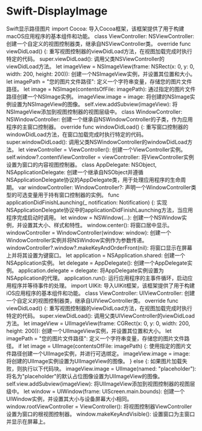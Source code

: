 # Swift-DisplayImage
Swift显示路径图片
import Cocoa: 导入Cocoa框架，该框架提供了用于构建macOS应用程序的基本组件和功能。
class ViewController: NSViewController: 创建一个自定义的视图控制器类，继承自NSViewController类。
override func viewDidLoad() {: 重写视图控制器的viewDidLoad方法，在视图加载完成时执行特定的代码。
super.viewDidLoad(): 调用父类NSViewController的viewDidLoad方法。
let imageView = NSImageView(frame: NSRect(x: 0, y: 0, width: 200, height: 200)): 创建一个NSImageView实例，并设置其位置和大小。
let imagePath = "您的图片文件路径": 定义一个字符串变量，存储您的图片文件路径。
let image = NSImage(contentsOfFile: imagePath): 通过指定的图片文件路径创建一个NSImage实例。
imageView.image = image: 将创建的NSImage实例设置为NSImageView的图像。
self.view.addSubview(imageView): 将NSImageView添加到视图控制器的视图层级中。
class WindowController: NSWindowController: 创建一个继承自NSWindowController的子类，作为应用程序的主窗口控制器。
override func windowDidLoad() {: 重写窗口控制器的windowDidLoad方法，在窗口加载完成时执行特定的代码。
super.windowDidLoad(): 调用父类NSWindowController的windowDidLoad方法。
let viewController = ViewController(): 创建一个ViewController实例。
self.window?.contentViewController = viewController: 将ViewController实例设置为窗口的内容视图控制器。
class AppDelegate: NSObject, NSApplicationDelegate: 创建一个继承自NSObject并遵循NSApplicationDelegate协议的AppDelegate类，用于处理应用程序的生命周期。
var windowController: WindowController?: 声明一个WindowController类型的可选变量用于持有窗口控制器的实例。
func applicationDidFinishLaunching(_ notification: Notification) {: 实现NSApplicationDelegate协议中的applicationDidFinishLaunching方法，当应用程序完成启动时调用。
let window = NSWindow(...): 创建一个NSWindow实例，并设置其大小、样式和特性。
window.center(): 将窗口居中显示。
windowController = WindowController(window: window): 创建一个WindowController实例并将NSWindow实例作为参数传递。
windowController?.window?.makeKeyAndOrderFront(nil): 将窗口显示在屏幕上并将其设置为键窗口。
let application = NSApplication.shared: 创建一个NSApplication实例。
let delegate = AppDelegate(): 创建一个AppDelegate实例。
application.delegate = delegate: 将AppDelegate实例设置为NSApplication的代理。
application.run(): 运行应用程序的主事件循环，启动应用程序并等待事件的处理。
import UIKit: 导入UIKit框架，该框架提供了用于构建iOS应用程序的基本组件和功能。
class ViewController: UIViewController: 创建一个自定义的视图控制器类，继承自UIViewController类。
override func viewDidLoad() {: 重写视图控制器的viewDidLoad方法，在视图加载完成时执行特定的代码。
super.viewDidLoad(): 调用父类UIViewController的viewDidLoad方法。
let imageView = UIImageView(frame: CGRect(x: 0, y: 0, width: 200, height: 200)): 创建一个UIImageView实例，并设置其位置和大小。
let imagePath = "您的图片文件路径": 定义一个字符串变量，存储您的图片文件路径。
if let image = UIImage(contentsOfFile: imagePath) {: 使用指定的图片文件路径创建一个UIImage实例，并进行可选绑定。
imageView.image = image: 将创建的UIImage实例设置为UIImageView的图像。
} else {: 如果图片加载失败，则执行以下代码块。
imageView.image = UIImage(named: "placeholder"): 将名为"placeholder"的默认占位图像设置为UIImageView的图像。
self.view.addSubview(imageView): 将UIImageView添加到视图控制器的视图层级中。
let window = UIWindow(frame: UIScreen.main.bounds): 创建一个UIWindow实例，并设置其大小与设备屏幕大小相同。
window.rootViewController = ViewController(): 将视图控制器ViewController设置为窗口的根视图控制器。
window.makeKeyAndVisible(): 设置窗口为主窗口并显示在屏幕上。
